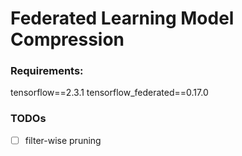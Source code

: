 # Federated Learning Model Compression

### Requirements:
tensorflow==2.3.1
tensorflow_federated==0.17.0

### TODOs


- [ ] filter-wise pruning


